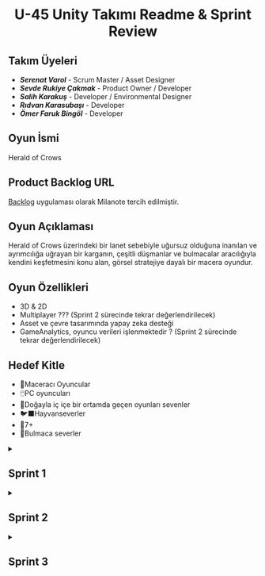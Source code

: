 <h1 align="center"> U-45 Unity Takımı Readme & Sprint Review </h1>


## Takım Üyeleri
- ***Serenat Varol*** - Scrum Master / Asset Designer
- ***Sevde Rukiye Çakmak*** - Product Owner / Developer
- ***Salih Karakuş*** - Developer / Environmental Designer
- ***Rıdvan Karasubaşı*** - Developer
- ***Ömer Faruk Bingöl*** - Developer


## Oyun İsmi
Herald of Crows

## Product Backlog URL
[Backlog](https://app.milanote.com/1Slqve1Muzpr4R?p=GGTn82gsDdG) uygulaması olarak Milanote tercih edilmiştir.

## Oyun Açıklaması
Herald of Crows üzerindeki bir lanet sebebiyle uğursuz olduğuna inanılan ve ayrımcılığa uğrayan bir karganın, çeşitli düşmanlar ve bulmacalar aracılığıyla kendini keşfetmesini konu alan, görsel stratejiye dayalı bir macera oyundur.

## Oyun Özellikleri
- 3D & 2D
- Multiplayer ??? (Sprint 2 sürecinde tekrar değerlendirilecek)
- Asset ve çevre tasarımında yapay zeka desteği
- GameAnalytics, oyuncu verileri işlenmektedir ? (Sprint 2 sürecinde tekrar değerlendirilecek)

## Hedef Kitle
- 👾Maceracı Oyuncular
- 🖱️PC oyuncuları
- 🥀Doğayla iç içe bir ortamda geçen oyunları sevenler
- 🐦‍⬛Hayvanseverler
- 🚸7+
- 🧩Bulmaca severler

<details><summary><h2>Sprint 1</h2> </summary>

* <b>Puanlama Mantığı: </b> Sprint 1 görevlerinin puanlaması;
      <li>görevlerin ne kadar mesai alacağı, </li>
      <li>görevlerin kaç takım üyesini ilgilendirdiği, </li>
      <li>görevlerin tamamen bitmesinin ne kadar zor olduğu,</li>
      <li>görevlerin ne kadar esnekliğe açık olduğu veya risk içerdiği </li>
kriterlerine göre belirlenmiştir. Mavi renkle üzeri çizili görevlerin bitirilmesi, diğer görevlere başlanabilmesi için elzemdir.
* Sprint içi puan değerlendirmesi 100 üzerinden belirlenmiştir. Tüm görevler Milanote'ta bir yapılacaklar listesi şeklinde tutulmuş ve spesifik üyelerin görevleri kendilerine atanmıştır. Sprint 1 görevlerinin hepsi tamamlanarak 100/100 puanla bitmiştir. Bonus olarak User Interface tasarlanmış ve Sprint 3'te olacak bir görevin yükü azaltılmıştır.
* Projenin totalde 350 puan değerinde olması, Sprint 3'ün çıkabilecek sorunlardan ötürü en yüksek puana sahip olması beklenmektedir.
* Sprint 1 süreci bütün takım üyelerinin en az mesai ayırabileceği dönem olduğundan mümkün olduğunca tasarıma, kaynak toplamaya ve herkesin ayrı ayrı çalışmasına karar verilmiştir. Tamamlanan görevler backlog ve iletişim kanallarıyla haberleşilmiş ancak bir araya getirilip temizlik açısından Github repository'sine eklenmemiştir. Ana projeye merge işlemleri bütün takım üyelerinin toplantılarda vereceği kararlarla Sprint 2 sürecinde gerçekleştirilecektir.
* <b>Daily Scrum: </b> Günlük konuşmalar ve anketler Whatsapp üzerinden gerçekleştirilirken toplantılar için fonksiyonabilitesi sebebiyle Discord tercih edilmiştir.
* Toplantılara katılım sağlayamamış üyelerin geri kalmaması açısından kısa görüşme özetleri içeren [ortak bir döküman](https://docs.google.com/document/d/1Ae8FYZowJhssbUb1zqXL1aqo0bAXkMyHa2stOofVKuo/edit?usp=sharing) hazırlanmıştır.

 
* Backlog Görselleri: </br>
![milanote](https://github.com/Sevdecakmak/OUA-Grup45/assets/53650879/62e64f83-c818-41fe-b9f4-672506308ac1) </br>
![canvas_level--area--scene-design-240707_1740](https://github.com/Sevdecakmak/OUA-Grup45/assets/53650879/7ff81fab-7b23-49ad-ae4f-6ff2ee09e9d6) </br>
![canvas_general-inspo--sources-240707_1752](https://github.com/Sevdecakmak/OUA-Grup45/assets/53650879/b795e3e1-8fd2-4caa-b288-4f3e2dbe1489) </br>

   > Sprint içerikleri renk kodlarıyla ayrılacaktır. Sprint 1 mavi başlıklı görevleri içermektedir. Ayrıyeten öncelikli görevler highlightlanmıştır.

* Toplantı ve Sohbet Görselleri, Anketler: </br>
![sprint1wp](https://github.com/Sevdecakmak/OUA-Grup45/assets/53650879/de7bed66-e8f8-4fb3-b7bc-b38e5ef1aa1c)</br>
![image](https://github.com/Sevdecakmak/OUA-Grup45/assets/53650879/6d653f16-1bda-44b5-bcd2-92bb123b15bd) </br>
![discord](https://github.com/Sevdecakmak/OUA-Grup45/assets/53650879/fe19a5b0-5423-40bd-a63f-b9a58411cb6f) </br>


* Seçilen / Tasarlanan bazı Assetler: </br>

<h3 align="center"> <a href="https://sketchfab.com/3d-models/snake-attack-animations-multiple-83c4290cd4b648fd942d4bbc2280a3f6?utm_medium=embed&utm_campaign=share-popup&utm_content=83c4290cd4b648fd942d4bbc2280a3f6" target="_blank" rel="nofollow" style="font-weight: bold; color: #1CAAD9;"> Snake Animations (Multiple) </a> </h3> </br>


<a align="center"> ![snake](https://github.com/Sevdecakmak/OUA-Grup45/assets/53650879/3c8ce126-879a-4183-aed6-743dffd13567) </a>


<h3 align="center"> <a href="https://sketchfab.com/models/e2e6d407b18547d2a9ed37a1707042e1/embed"> Crow Asset </a> </h3> </br>

![crow](https://github.com/Sevdecakmak/OUA-Grup45/assets/53650879/cbd39e6a-adee-4185-91ba-dd951cd6486b)

* <h2>Sprint Review: </h2>
     <li>Oyunun hikayesi belirlendi.</li>
     <li>Oyun içi roadmap çıkarıldı. </li>
     <li>Karakterlere ve oyunun temel temasına, çevre görünüşüne bulmacalara karar verildi.</li>
     <li>Bulmaca sayısına ve oyuncunun bir karga olmasına karar verildi. Karganın hangi mekaniklere sahip olacağı tartışıldı.</li>
     <li>Sprint Review katılımcıları: Serenat Varol, Salih Karakuş, Rümeysa Sevde Çakmak</li>
     <li>Sprint 1 sürecinde iletişim yetersizliği sebebiyle sürecin yavaşladığı belirtildi, ilerleyen süreçte daha koordine bir takım çalışmasının gerekliliği konusunda hemfikir olundu.</li>

* <h2>Sprint Retrospect: </h2>
      <li>Takım içi roller ilk toplantıda belirlenmiştir.</li>
      <li>Sprint içi ve sonraki sprintler üzerine roadmap çıkarıldı.</li>
      <li>Tasarımla kodlama kısmı ikiye ayrılmış ve hem iş yüküne hem de kişisel yönelimlere dayalı görev dağılımına gidilmiştir.</li>
      <li>Tasarım ve kodlama ayrı işlediğinden ötürü assetler ve animasyonlar bu Sprint içinde belli bir düzeyde tamamlanmıştır. Scriptlerle birleştirme işi Sprint 2'ye kalmıştır.</li>
      <li>User Interface taslağı oluşturulmuştur.</li>
     
  
</details>

<details><summary><h2>Sprint 2</h2></summary>

* <b> Sprint içi puan değerlendirmesi </b> Sprint 1'deki gibi 100 üzerinden belirlenmiştir. Bazı opsiyonel veya Sprint 3'e bırakılması kararlaştırılan görevler de görev listesine eklenmiştir. Birkaç bonus görev belirlenmiştir, bu görevler zorunlu olmayan veya Sprint 2 süreci içerisinde bir deadline'a sahip olmayan içeriklerden oluşmaktadır. Görevler yine backlogda yapılacaklar listesi şeklinde tutulmuş, tamamlanan görevler işaretlenmiş ve spesifik üyelerin görevleri kendilerine atanmıştır. Sprint 2 görevlerinin hepsi tamamlanarak 100/100 puanla bitmiştir. 

* <b> Sprint Notu: </b> Sprint 2 süreci bulmacalar ve oyun mekaniklerine odaklı geçmiştir. Bulmaca bölümlerinin kaçar Unity Sahnesine sahip olacağı, 3D veya 2D içerikler ve hangi bulmacaların kesinlikle ekleneceği, hangilerinin zaman ve kaynak miktarına göre eklenmese de olacağına karar verilmiştir. Bulmaca görevleri ilgi alanları ve mesai sürelerine göre üyeler arasında paylaştırılmıştır. Bulmaca dışındaki görevler bulmacalarla uğraşmayacak üyeler arasında mümkün olduğunca dengeli bir şekilde paylaştırılmıştır. Tasarımla ilgilenen üyeler bulmaca yapanlarla beraber çalışmış, gerekli bazı assetler çizilmiş ve daily scrum'la sürekli bir feedback sağlanmıştır.
* Bu süreçte ayrıca bazı senaryosal değişikliklere gidilmiş, karakterler arasında geçmesi hayal edilen interaksiyonlar ve kombat sahneleri yazıya dökülmüş, replikler yazılmış ve hikayesel algoritmalar çıkarılmıştır. Oyunun başında ve sonunda olması planlanan cutscene'ler için storyboard'lar oluşturulmuş ve takımın görüşleri alınmıştır.
* Tamamlanan görevlerin bir kısmı üyelerin branchlerine pushlanmıştır. En son main branchte bir araya getirme işleminin sakıncasız olması açısından takım üyelerinin gözetimi altında canlı şekilde Sprint 3'te gerçekleştirilmesi planlanmaktadır.
* UI / UX Tasarımı, VFX, SFX ve müzikler, geçmiş Sprintlerde oyunun bazı ana hatları oluştuktan sonra eklenmesi planlandığı için bekleyen özellikler, bazı son bölümlerin tasarımları ve kalacak zaman ve kaynak miktarımıza göre gerekliliği şüpheli görülen özelliklerle Sprint 3'te ilgilenilecektir.
  
* <b>Daily Scrum: </b> Günlük konuşmalar ve anketler Whatsapp üzerinden gerçekleştirilirken toplantılar için fonksiyonabilitesi sebebiyle Discord tercih edilmiştir.

* Toplantılara katılım sağlayamamış üyelerin geri kalmaması açısından kısa görüşme özetleri içeren [döküman](https://docs.google.com/document/d/1Ae8FYZowJhssbUb1zqXL1aqo0bAXkMyHa2stOofVKuo/edit?usp=sharing) bu toplantıda da güncellenmiştir.



* <h2> Backlog Görselleri: </h2> </br>
![canvas_environment-assets--vfx-240721_1535](https://github.com/user-attachments/assets/92e5a199-dde6-4744-867b-c2363975cf10) </br>
![canvas_storylines-interactions-mission-tree-240721_1604](https://github.com/user-attachments/assets/2b60fb70-3a9f-4ab5-b48f-54557703d6a8)</br>
![canvas_level--area--scene-design-240721_1603](https://github.com/user-attachments/assets/62a2d75e-3bd4-4bcf-b5da-0404cf7b8180)</br>
![canvas_oua-45-240721_2002](https://github.com/user-attachments/assets/b8116a05-1d18-41ba-81de-5e2fc302ce5d) </br>

 

> Sprint içerikleri renk kodlarıyla ayrılacaktır. Sprint 2 pembe başlıklı görevleri içermektedir. Ayrıyeten bonus görevler ve tartışılacaklar highlightlanmıştır. </br>

* <h2> Toplantı ve Sohbet Görselleri, Anketler: </h2> </br>

![Ekran görüntüsü 2024-07-21 183057](https://github.com/user-attachments/assets/45e98dbe-5dc6-4033-a7b3-bd60b62c6fd8)</br>


* <h2> Ürün Durumu: </h2> </br>

![Ekran görüntüsü 2024-07-18 043445](https://github.com/user-attachments/assets/91a5b070-f660-4f73-8263-445a2613674f)</br>

![image](https://github.com/user-attachments/assets/7953b423-388d-400b-ac46-0a2626552e25)</br>


* <h2>Sprint 2 Review: </h2>
     <li>Bulmacalar ve oyun mekanikleri belirlendi.</li>
     <li>Sprint'e özel roadmap çıkarıldı. </li>
     <li>Haritanın kaç bölge olacağı belirlendi, en kapsamlı bölge tasarlandı.</li>
     <li>Sprint Review katılımcıları: Serenat Varol
     <li>Sprint 2 boyunca zaman yetersizliği sebebiyle süreç çok stresli geçti, görevleri bitirebilmek tüm takımı zorladı. Sprint 3'ün daha ağır geçecek olması sebebiyle görevlere spesifik deadlinelar atanıp bütün görevlerin son ana yığılmasına karar verildi.</li>
     <li>Sprint 1'de yazılan rapordaki bir üyenin ismindeki yazım yanlışı düzeltildi.</li>
      <li>Takım içi rollerde değişime gidildi. (Product Owner: Serenat Varol) </li>
      
* <h2>Sprint 2 Retrospect: </h2>
      <li>Bulmacalar için Product Owner takıma birçok seçenek sundu, hikayeye en uygun olanlar veya tasarımı hoşumuza gidenler ilham kaynağı olarak seçildi. Farklı oyunlar ve hatta gerçek hayattan yaptığımız gözlemleri kendi oyunumuza uyarladı.</li>
      <li>Sprint içi ve sonraki sprintler üzerine roadmap çıkarıldı.</li>
      <li>Bu sprintte de hem iş yüküne hem de kişisel yönelimlere dayalı görev dağılımına gidilmiştir.</li>
      <li>Bulmacalar kodlama grubu üyelerine bölüştürülmüştür. Tasarım grubu ise beraber asset araştırmış ve haritanın belli bir kısmını tasarlamıştır. Her şey Sprint 3'te bir araya gelecektir.</li>
      <li>Senaryolar, interaksiyonlar, algoritmalar ve replikler yazılmıştır.</li>
      <li>Oyuncuyu yönlendirmek adına Oyun İçi Görev Ağacı olmasına ve bu ağaçta sırayla hangi görevlerin olacağına karar verilmiştir.</li>

</details>

<details><summary><h2>Sprint 3</h2></summary>

Template olarak hazır, zamanı geldiğinde güncellenecek.

</details>


